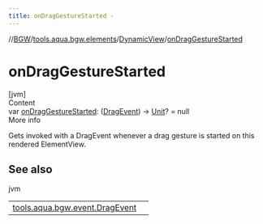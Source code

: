```yaml
---
title: onDragGestureStarted -
---
```

//[BGW](../../../index.md)/[tools.aqua.bgw.elements](../index.md)/[DynamicView](index.md)/[onDragGestureStarted](on-drag-gesture-started.md)



# onDragGestureStarted  
[jvm]  
Content  
var [onDragGestureStarted](on-drag-gesture-started.md): ([DragEvent](../../tools.aqua.bgw.event/-drag-event/index.md)) -> [Unit](https://kotlinlang.org/api/latest/jvm/stdlib/kotlin/-unit/index.html)? = null  
More info  


Gets invoked with a DragEvent whenever a drag gesture is started on this rendered ElementView.



## See also  
  
jvm  
  
| | |
|---|---|
| <a name="tools.aqua.bgw.elements/DynamicView/onDragGestureStarted/#/PointingToDeclaration/"></a>[tools.aqua.bgw.event.DragEvent](../../tools.aqua.bgw.event/-drag-event/index.md)| <a name="tools.aqua.bgw.elements/DynamicView/onDragGestureStarted/#/PointingToDeclaration/"></a>|
  
  



